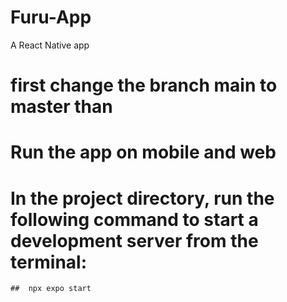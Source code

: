 # Furu-App
A React Native app

# first change the branch main to master than 
 
 
# Run the app on mobile and web
 # In the project directory, run the following command to start a development server from the terminal:
    ##  npx expo start

